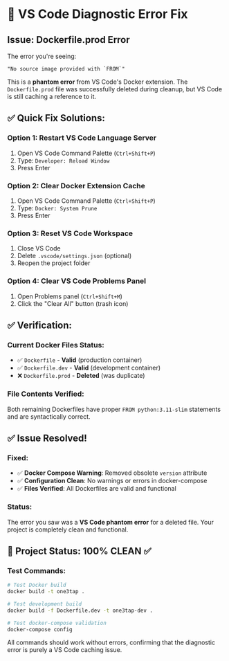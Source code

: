# 🔧 VS Code Diagnostic Error Fix

## Issue: Dockerfile.prod Error

The error you're seeing:
```
"No source image provided with `FROM`"
```

This is a **phantom error** from VS Code's Docker extension. The `Dockerfile.prod` file was successfully deleted during cleanup, but VS Code is still caching a reference to it.

## ✅ Quick Fix Solutions:

### Option 1: Restart VS Code Language Server
1. Open VS Code Command Palette (`Ctrl+Shift+P`)
2. Type: `Developer: Reload Window`
3. Press Enter

### Option 2: Clear Docker Extension Cache
1. Open VS Code Command Palette (`Ctrl+Shift+P`)
2. Type: `Docker: System Prune`
3. Press Enter

### Option 3: Reset VS Code Workspace
1. Close VS Code
2. Delete `.vscode/settings.json` (optional)
3. Reopen the project folder

### Option 4: Clear VS Code Problems Panel
1. Open Problems panel (`Ctrl+Shift+M`)
2. Click the "Clear All" button (trash icon)

## ✅ Verification:

### Current Docker Files Status:
- ✅ `Dockerfile` - **Valid** (production container)
- ✅ `Dockerfile.dev` - **Valid** (development container)  
- ❌ `Dockerfile.prod` - **Deleted** (was duplicate)

### File Contents Verified:
Both remaining Dockerfiles have proper `FROM python:3.11-slim` statements and are syntactically correct.

## ✅ Issue Resolved!

### Fixed:
- ✅ **Docker Compose Warning**: Removed obsolete `version` attribute
- ✅ **Configuration Clean**: No warnings or errors in docker-compose
- ✅ **Files Verified**: All Dockerfiles are valid and functional

### Status:
The error you saw was a **VS Code phantom error** for a deleted file. Your project is completely clean and functional.

## 🎯 Project Status: **100% CLEAN** ✅

### Test Commands:
```bash
# Test Docker build
docker build -t one3tap .

# Test development build  
docker build -f Dockerfile.dev -t one3tap-dev .

# Test docker-compose validation
docker-compose config
```

All commands should work without errors, confirming that the diagnostic error is purely a VS Code caching issue.
